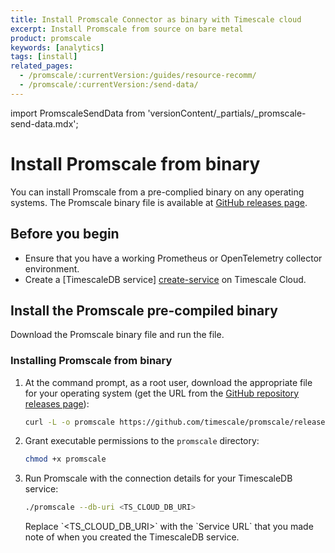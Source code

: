 ```yaml
---
title: Install Promscale Connector as binary with Timescale cloud
excerpt: Install Promscale from source on bare metal
product: promscale
keywords: [analytics]
tags: [install]
related_pages:
  - /promscale/:currentVersion:/guides/resource-recomm/
  - /promscale/:currentVersion:/send-data/
---
```


import PromscaleSendData from 'versionContent/_partials/_promscale-send-data.mdx';

# Install Promscale from binary

You can install Promscale from a pre-complied binary on any operating systems. The
Promscale binary file is available at [GitHub releases page][gh-promscale-download].

## Before you begin

*   Ensure that you have a working Prometheus or OpenTelemetry collector environment.
*   Create a [TimescaleDB service] [create-service] on Timescale Cloud.

## Install the Promscale pre-compiled binary

Download the Promscale binary file and run the file.

<procedure>

### Installing Promscale from binary

1.  At the command prompt, as a root user, download the appropriate file
    for your operating system (get the URL from the [GitHub repository releases page][releases]):

    ```bash
    curl -L -o promscale https://github.com/timescale/promscale/releases/download/<VERSION>/<PROMSCALE_DISTRIBUTION>
    ```

1.  Grant executable permissions to the `promscale` directory:

    ```bash
    chmod +x promscale
    ```

1.  Run Promscale with the connection details for your TimescaleDB service:

    ```bash
    ./promscale --db-uri <TS_CLOUD_DB_URI>
    ```

    <highlight type="note">
    Replace `&lt;TS_CLOUD_DB_URI&gt;` with the `Service URL` that you made note of
    when you created the TimescaleDB service.

</highlight>

</procedure>

<PromscaleSendData />

[gh-promscale-download]: https://github.com/timescale/promscale/releases
[releases]: https://github.com/timescale/promscale/releases/
[create-service]: /promscale/:currentVersion:/installation/promscale-with-timescale-cloud/